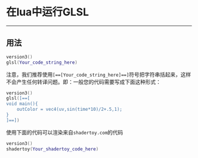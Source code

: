 # 在lua中运行GLSL
---

## 用法

```lua:glsl.lua
version3()
glsl(Your_code_string_here)
```

注意，我们推荐使用`[==[Your_code_string_here]==]`符号把字符串括起来，这样不会产生任何转译问题。即：一般您的代码需要写成下面这种形式：

```lua:glsl2.lua
version3()
glsl([==[
void main(){
    outColor = vec4(uv,sin(time*10)/2+.5,1);
}
]==])
```

使用下面的代码可以渲染来自`shadertoy.com`的代码

```lua:shadertoy.lua
version3()
shadertoy(Your_shadertoy_code_here)
```
<br><br><br><br><br><br>